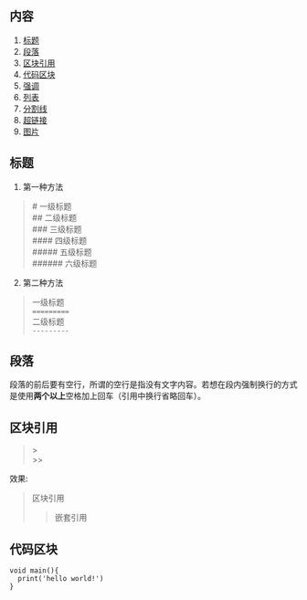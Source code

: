 ## 内容
  1. [标题](#标题)
  2. [段落](#段落)
  3. [区块引用](#区块引用)
  4. [代码区块](#代码区块)
  5. [强调](#强调)
  6. [列表](#列表)
  7. [分割线](#分割线)
  8. [超链接](#超链接)
  9. [图片](#图片)

## 标题  
  1. 第一种方法  
  > \#      一级标题  
  > \##      二级标题  
  > \###     三级标题    
  > \####    四级标题  
  > \#####   五级标题  
  > \######  六级标题  
  2. 第二种方法   
  > 一级标题   
  > `=========`   
  > 二级标题    
  > `---------`

## 段落  
  段落的前后要有空行，所谓的空行是指没有文字内容。若想在段内强制换行的方式是使用**两个以上**空格加上回车（引用中换行省略回车）。

## 区块引用
  > \>  
  > \>>  
  
  效果:  
  > 区块引用
  >> 嵌套引用  
## 代码区块
    void main(){  
      print('hello world!') 
    } 
